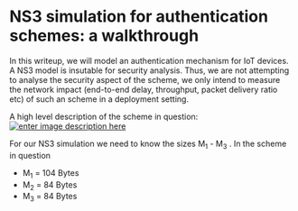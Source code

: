 <!DOCTYPE html>
<html>
<body class="stackedit">
  <div class="stackedit__html"><h1 id="NS3-simulation-for-authentication-schemes-a-walkthrough">NS3 simulation for authentication schemes: a walkthrough</h1>
<p>In this writeup, we will model an authentication mechanism for IoT devices.  A NS3 model is insutable for security analysis. Thus, we are not attempting to analyse the security aspect of the scheme, we only intend to measure the network  impact  (end-to-end delay, throughput, packet delivery ratio etc) of such an scheme in a deployment setting.</p>
<p>A high level description of the scheme in question:<br>
<a href="https://i.stack.imgur.com/osMTA.png"><img src="https://i.stack.imgur.com/osMTA.png" alt="enter image description here"></a></p>
<p>For our NS3 simulation we need to know the sizes  M<sub>1</sub> - M<sub>3</sub> . In the scheme in question</p>
<ul>
<li>M<sub>1</sub> = 104 Bytes</li>
<li>M<sub>2</sub> = 84 Bytes</li>
<li>M<sub>3</sub> = 84 Bytes</li>
</ul>
</body>

</html>
